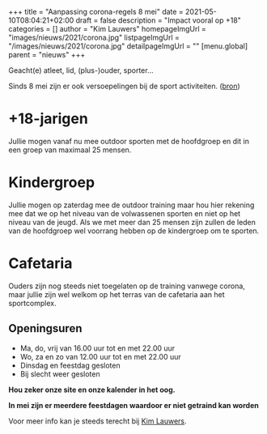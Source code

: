 +++
title = "Aanpassing corona-regels 8 mei"
date = 2021-05-10T08:04:21+02:00
draft = false
description = "Impact vooral op +18"
categories = []
author = "Kim Lauwers"
homepageImgUrl = "images/nieuws/2021/corona.jpg"
listpageImgUrl = "/images/nieuws/2021/corona.jpg"
detailpageImgUrl = ""
[menu.global]
    parent = "nieuws"
+++

Geacht(e) atleet, lid, (plus-)ouder, sporter…

Sinds 8 mei zijn er ook versoepelingen bij de sport activiteiten. ([bron](https://www.vlaanderen.be/gezondheid-en-welzijn/gezondheid/gezondheid-en-preventie-bij-sociaal-contact-tijdens-de-coronacrisis/sport-en-buitenactiviteiten-in-coronatijden))

# +18-jarigen
Jullie mogen vanaf nu mee outdoor sporten met de hoofdgroep en dit in een groep van maximaal 25 mensen.

# Kindergroep
Jullie mogen op zaterdag mee de outdoor training maar hou hier rekening mee dat we op het niveau van de volwassenen sporten en niet op het niveau van de jeugd.
Als we met meer dan 25 mensen zijn zullen de leden van de hoofdgroep wel voorrang hebben op de kindergroep om te sporten.

# Cafetaria
Ouders zijn nog steeds niet toegelaten op de training vanwege corona, maar jullie zijn wel welkom op het terras van de cafetaria aan het sportcomplex.
## Openingsuren
* Ma, do, vrij van 16.00 uur tot en met 22.00 uur
* Wo, za en zo van 12.00 uur tot en met 22.00 uur
* Dinsdag en feestdag gesloten
* Bij slecht weer gesloten

**Hou zeker onze site en onze kalender in het oog.**

**In mei zijn er meerdere feestdagen waardoor er niet getraind kan worden**


Voor meer info kan je steeds terecht bij [Kim Lauwers](https://www.jujitsukeerbergen.be/trainers/#Kim_Lauwers).